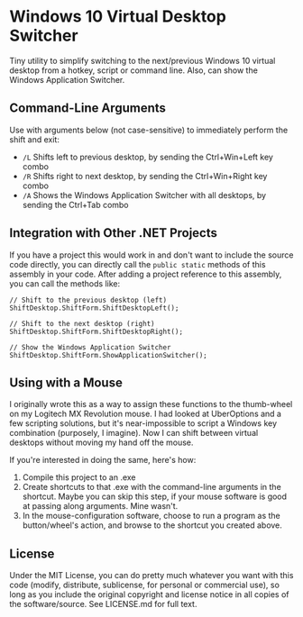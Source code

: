 # Windows 10 Virtual Desktop Switcher

Tiny utility to simplify switching to the next/previous Windows 10 virtual desktop from a hotkey, script or command line. Also, can show the Windows Application Switcher.

## Command-Line Arguments

Use with arguments below (not case-sensitive) to immediately perform the shift and exit:

- `/L` Shifts left to previous desktop, by sending the Ctrl+Win+Left key combo
- `/R` Shifts right to next desktop, by sending the Ctrl+Win+Right key combo
- `/A` Shows the Windows Application Switcher with all desktops, by sending the Ctrl+Tab combo

## Integration with Other .NET Projects

If you have a project this would work in and don't want to include the source code directly, you can directly call the `public static` methods of this assembly in your code. After adding a project reference to this assembly, you can call the methods like:
```
// Shift to the previous desktop (left)
ShiftDesktop.ShiftForm.ShiftDesktopLeft();

// Shift to the next desktop (right)
ShiftDesktop.ShiftForm.ShiftDesktopRight();

// Show the Windows Application Switcher
ShiftDesktop.ShiftForm.ShowApplicationSwitcher();
```

## Using with a Mouse

I originally wrote this as a way to assign these functions to the thumb-wheel on my Logitech MX Revolution mouse. I had looked at UberOptions and a few scripting solutions, but it's near-impossible to script a Windows key combination (purposely, I imagine). Now I can shift between virtual desktops without moving my hand off the mouse. 

If you're interested in doing the same, here's how:

1. Compile this project to an .exe
2. Create shortcuts to that .exe with the command-line arguments in the shortcut. Maybe you can skip this step, if your mouse software is good at passing along arguments. Mine wasn't.
3. In the mouse-configuration software, choose to run a program as the button/wheel's action, and browse to the shortcut you created above.

## License

Under the MIT License, you can do pretty much whatever you want with this code (modify, distribute, sublicense, for personal or commercial use), so long as you include the original copyright and license notice in all copies of the software/source. See LICENSE.md for full text.